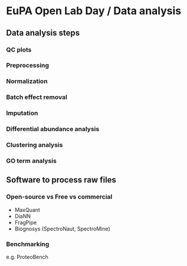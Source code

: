 # EuPA Open Lab Day / Data analysis

## Data analysis steps

### QC plots


### Preprocessing

### Normalization

### Batch effect removal

### Imputation

### Differential abundance analysis

### Clustering analysis

### GO term analysis

## Software to process raw files
### Open-source vs Free vs commercial
- MaxQuant
- DiaNN
- FragPipe
- Biognosys (SpectroNaut, SpectroMine)

### Benchmarking
e.g. ProteoBench
